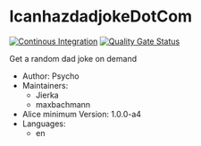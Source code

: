 # IcanhazdadjokeDotCom

[![Continous Integration](https://gitlab.com/project-alice-assistant/skills/skill_IcanhazdadjokeDotCom/badges/master/pipeline.svg)](https://gitlab.com/project-alice-assistant/skills/skill_IcanhazdadjokeDotCom/pipelines/latest)
[![Quality Gate Status](https://sonarcloud.io/api/project_badges/measure?project=project-alice-assistant_skill_IcanhazdadjokeDotCom&metric=alert_status)](https://sonarcloud.io/dashboard?id=project-alice-assistant_skill_IcanhazdadjokeDotCom)

Get a random dad joke on demand

- Author: Psycho
- Maintainers:
  - Jierka
  - maxbachmann
- Alice minimum Version: 1.0.0-a4
- Languages:
  - en
